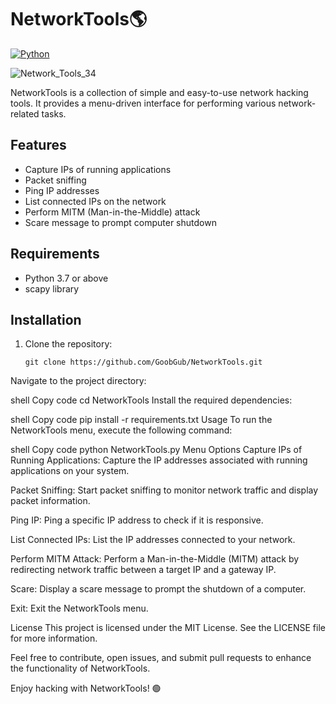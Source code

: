 # NetworkTools🌎

[![Python](https://img.shields.io/badge/Python-3.7%2B-blue.svg)](https://www.python.org/)

![Network_Tools_34](https://github.com/GoobGub/NetworkTools/assets/129594730/67f41672-fcb7-4709-9529-b85bedbd7439)



NetworkTools is a collection of simple and easy-to-use network hacking tools. It provides a menu-driven interface for performing various network-related tasks.

## Features

- Capture IPs of running applications
- Packet sniffing
- Ping IP addresses
- List connected IPs on the network
- Perform MITM (Man-in-the-Middle) attack
- Scare message to prompt computer shutdown

## Requirements

- Python 3.7 or above
- scapy library

## Installation

1. Clone the repository:

   ```shell
   git clone https://github.com/GoobGub/NetworkTools.git
Navigate to the project directory:

shell
Copy code
cd NetworkTools
Install the required dependencies:

shell
Copy code
pip install -r requirements.txt
Usage
To run the NetworkTools menu, execute the following command:

shell
Copy code
python NetworkTools.py
Menu Options
Capture IPs of Running Applications: Capture the IP addresses associated with running applications on your system.

Packet Sniffing: Start packet sniffing to monitor network traffic and display packet information.

Ping IP: Ping a specific IP address to check if it is responsive.

List Connected IPs: List the IP addresses connected to your network.

Perform MITM Attack: Perform a Man-in-the-Middle (MITM) attack by redirecting network traffic between a target IP and a gateway IP.

Scare: Display a scare message to prompt the shutdown of a computer.

Exit: Exit the NetworkTools menu.

License
This project is licensed under the MIT License. See the LICENSE file for more information.

Feel free to contribute, open issues, and submit pull requests to enhance the functionality of NetworkTools.

Enjoy hacking with NetworkTools! 🟢





